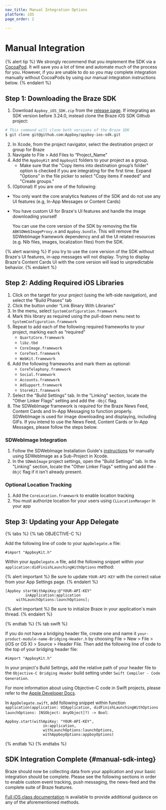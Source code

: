 ```yaml
---
nav_title: Manual Integration Options
platform: iOS
page_order: 2

---
```


# Manual Integration

{% alert tip %}
We strongly recommend that you implement the SDK via a [CocoaPod](http://cocoapods.org/). It will save you a lot of time and automate much of the process for you. However, if you are unable to do so you may complete integration manually without CocoaPods by using our manual integration instructions below.
{% endalert %}

## Step 1: Downloading the Braze SDK

1. Download `Appboy_iOS_SDK.zip` from the [release page](https://github.com/appboy/appboy-ios-sdk/releases).
If integrating an SDK version before 3.24.0, instead clone the Braze iOS SDK Github project:

```bash
# This command will clone both versions of the Braze SDK
$ git clone git@github.com:Appboy/appboy-ios-sdk.git
```

2. In Xcode, from the project navigator, select the destination project or group for Braze
3. Navigate to File > Add Files to “Project_Name”
4. Add the `AppboyKit` and `AppboyUI` folders to your project as a group.
	- Make sure that the "Copy items into destination group’s folder" option is checked if you are integrating for the first time. Expand "Options" in the file picker to select "Copy items if needed" and "Create groups."
5. (Optional) If you are one of the following:
  - You only want the core analytics features of the SDK and do not use any UI features (e.g, In-App Messages or Content Cards)
  - You have custom UI for Braze's UI features and handle the image downloading yourself

	You can use the core version of the SDK by removing the file `ABKSDWebImageProxy.m` and `Appboy.bundle`. This will remove the SDWebImage framework dependency and all the UI related resources (e.g. Nib files, images, localization files) from the SDK.

{% alert warning %}
If you try to use the core version of the SDK without Braze's UI features, in-app messages will not display. Trying to display Braze's Content Cards UI with the core version will lead to unpredictable behavior.
{% endalert %}

## Step 2: Adding Required iOS Libraries

1. Click on the target for your project (using the left-side navigation), and select the “Build Phases” tab
2. Click the <i class="fas fa-plus"></i> button under “Link Binary With Libraries”
3. In the menu, select `SystemConfiguration.framework`
4. Mark this library as required using the pull-down menu next to `SystemConfiguration.framework`
5. Repeat to add each of the following required frameworks to your project, marking each as “required”
	- `QuartzCore.framework`
	- `libz.tbd`
	- `CoreImage.framework`
	- `CoreText.framework`
	- `WebKit.framework`
6. Add the following frameworks and mark them as optional:
	- `CoreTelephony.framework`
	- `Social.framework`
	- `Accounts.framework`
	- `AdSupport.framework`
	- `StoreKit.framework`
7. Select the "Build Settings" tab. In the "Linking" section, locate the "Other Linker Flags" setting and add the `-ObjC` flag.
8. The SDWebImage framework is required for the Braze News Feed, Content Cards and In-App Messaging to function properly. SDWebImage is used for image downloading and displaying, including GIFs. If you intend to use the News Feed, Content Cards or In-App Messages, please follow the steps below.

### SDWebImage Integration

1. Follow the SDWebImage Installation Guide's [instructions](https://github.com/SDWebImage/SDWebImage/wiki/Installation-Guide#using-sdwebimage-as-sub-xcode-project) for manually using SDWebImage as a Sub-Project in Xcode.
2. In the `SDWebImage` project settings, open the "Build Settings" tab. In the "Linking" section, locate the "Other Linker Flags" setting and add the `-ObjC` flag if it isn't already present.

### Optional Location Tracking

1. Add the `CoreLocation.framework` to enable location tracking
2. You must authorize location for your users using `CLLocationManager` in your app

## Step 3: Updating your App Delegate

{% tabs %}
{% tab OBJECTIVE-C %}

Add the following line of code to your `AppDelegate.m` file:

```objc
#import "AppboyKit.h"
```

Within your `AppDelegate.m` file, add the following snippet within your `application:didFinishLaunchingWithOptions` method:

{% alert important %}
Be sure to update `YOUR-API-KEY` with the correct value from your App Settings page.
{% endalert %}


```objc
[Appboy startWithApiKey:@"YOUR-API-KEY"
         inApplication:application
     withLaunchOptions:launchOptions];
```

{% alert important %}
Be sure to initialize Braze in your application's main thread.
{% endalert %}

{% endtab %}
{% tab swift %}

If you do not have a bridging header file, create one and name it `your-product-module-name-Bridging-Header.h` by choosing File > New > File > (iOS or OS X) > Source > Header File. Then add the following line of code to the top of your bridging header file:
```
#import "AppboyKit.h"
```

In your project's Build Settings, add the relative path of your header file to the `Objective-C Bridging Header` build setting under `Swift Compiler - Code Generation`.

For more information about using Objective-C code in Swift projects, please refer to the [Apple Developer Docs](https://developer.apple.com/library/ios/documentation/swift/conceptual/buildingcocoaapps/MixandMatch.html).

In `AppDelegate.swift`, add following snippet within function `application(application: UIApplication, didFinishLaunchingWithOptions launchOptions: [NSObject: AnyObject]?) -> Bool`:

```
Appboy.start(withApiKey: "YOUR-API-KEY",
                 in:application,
                 withLaunchOptions:launchOptions,
                 withAppboyOptions:appboyOptions)
```

{% endtab %}
{% endtabs %}

## SDK Integration Complete {#manual-sdk-integ}

Braze should now be collecting data from your application and your basic integration should be complete. Please see the following sections in order to enable custom event tracking, push messaging, the news-feed and the complete suite of Braze features.

[Full iOS class documentation][7] is available to provide additional guidance on any of the aforementioned methods.

[7]: http://appboy.github.io/appboy-ios-sdk/docs/annotated.html "full ios class documentation"
